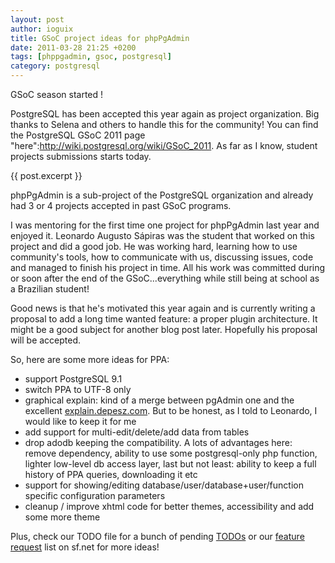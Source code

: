 ```yaml
---
layout: post
author: ioguix
title: GSoC project ideas for phpPgAdmin
date: 2011-03-28 21:25 +0200
tags: [phppgadmin, gsoc, postgresql]
category: postgresql
---
```

GSoC season started !

PostgreSQL has been accepted this year again as project organization.  Big
thanks to Selena and others to handle this for the community!  You can find the
PostgreSQL GSoC 2011 page "here":http://wiki.postgresql.org/wiki/GSoC_2011.  As
far as I know, student projects submissions starts today.

{{ post.excerpt }}

phpPgAdmin is a sub-project of the PostgreSQL organization and already had 3 or
4 projects accepted in past GSoC programs. 

I was mentoring for the first time one project for phpPgAdmin last year and
enjoyed it.  Leonardo Augusto Sápiras was the student that worked on this
project and did a good job.  He was working hard, learning how to use
community's tools, how to communicate with us, discussing issues, code and
managed to finish his project in time.  All his work was committed during or
soon after the end of the GSoC...everything while still being at school as a
Brazilian student!

Good news is that he's motivated this year again and is currently writing a
proposal to add a long time wanted feature: a proper plugin architecture.  It
might be a good subject for another blog post later.  Hopefully his proposal
will be accepted.

So, here are some more ideas for PPA:

* support PostgreSQL 9.1
* switch PPA to UTF-8 only
* graphical explain: kind of a merge between pgAdmin one and the excellent
  [explain.depesz.com](http://explain.depesz.com/).  But to be honest, as I
  told to Leonardo, I would like to keep it for me
* add support for multi-edit/delete/add data from tables
* drop adodb keeping the compatibility.  A lots of advantages here: remove
  dependency, ability to use some postgresql-only php function, lighter
  low-level db access layer, last but not least: ability to keep a full history
  of PPA queries, downloading it etc
* support for showing/editing database/user/database+user/function specific
  configuration parameters
* cleanup / improve xhtml code for better themes, accessibility and add some
  more theme

Plus, check our TODO file for a bunch of pending
[TODOs](https://github.com/phppgadmin/phppgadmin/raw/master/TODO) or our
[feature request](https://sourceforge.net/tracker/?group_id=37132&atid=418983)
 list on sf.net for more ideas!
